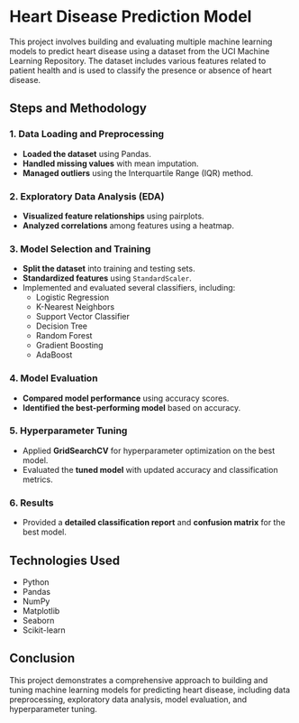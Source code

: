 # Heart Disease Prediction Model

This project involves building and evaluating multiple machine learning models to predict heart disease using a dataset from the UCI Machine Learning Repository. The dataset includes various features related to patient health and is used to classify the presence or absence of heart disease.

## Steps and Methodology

### 1. Data Loading and Preprocessing
- **Loaded the dataset** using Pandas.
- **Handled missing values** with mean imputation.
- **Managed outliers** using the Interquartile Range (IQR) method.

### 2. Exploratory Data Analysis (EDA)
- **Visualized feature relationships** using pairplots.
- **Analyzed correlations** among features using a heatmap.

### 3. Model Selection and Training
- **Split the dataset** into training and testing sets.
- **Standardized features** using `StandardScaler`.
- Implemented and evaluated several classifiers, including:
  - Logistic Regression
  - K-Nearest Neighbors
  - Support Vector Classifier
  - Decision Tree
  - Random Forest
  - Gradient Boosting
  - AdaBoost

### 4. Model Evaluation
- **Compared model performance** using accuracy scores.
- **Identified the best-performing model** based on accuracy.

### 5. Hyperparameter Tuning
- Applied **GridSearchCV** for hyperparameter optimization on the best model.
- Evaluated the **tuned model** with updated accuracy and classification metrics.

### 6. Results
- Provided a **detailed classification report** and **confusion matrix** for the best model.

## Technologies Used
- Python
- Pandas
- NumPy
- Matplotlib
- Seaborn
- Scikit-learn


## Conclusion
This project demonstrates a comprehensive approach to building and tuning machine learning models for predicting heart disease, including data preprocessing, exploratory data analysis, model evaluation, and hyperparameter tuning.
